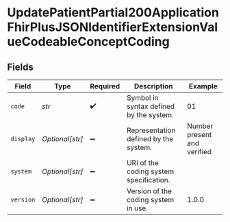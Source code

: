 # UpdatePatientPartial200ApplicationFhirPlusJSONIdentifierExtensionValueCodeableConceptCoding


## Fields

| Field                                   | Type                                    | Required                                | Description                             | Example                                 |
| --------------------------------------- | --------------------------------------- | --------------------------------------- | --------------------------------------- | --------------------------------------- |
| `code`                                  | *str*                                   | :heavy_check_mark:                      | Symbol in syntax defined by the system. | 01                                      |
| `display`                               | *Optional[str]*                         | :heavy_minus_sign:                      | Representation defined by the system.   | Number present and verified             |
| `system`                                | *Optional[str]*                         | :heavy_minus_sign:                      | URI of the coding system specification. |                                         |
| `version`                               | *Optional[str]*                         | :heavy_minus_sign:                      | Version of the coding system in use.    | 1.0.0                                   |